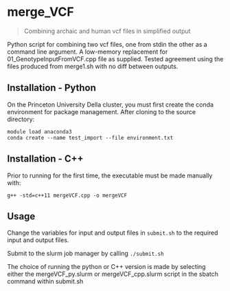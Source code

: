# merge_VCF
> Combining archaic and human vcf files in simplified output

Python script for combining two vcf files, one from stdin the other as a
command line argument.  A low-memory replacement for 01_GenotypeInputFromVCF.cpp
file as supplied.  Tested agreement using the files produced from merge1.sh with
no diff between outputs.

## Installation - Python
On the Princeton University Della cluster, you must first create the conda
environment for package management.  After cloning to the source directory:

```
module load anaconda3
conda create --name test_import --file environment.txt
```

## Installation - C++
Prior to running for the first time, the executable must be made manually with:

```
g++ -std=c++11 mergeVCF.cpp -o mergeVCF
```

## Usage
Change the variables for input and output files 
in `submit.sh` to the required input and output files.

Submit to the slurm job manager by calling `./submit.sh`

The choice of running the python or C++ version is made by 
selecting either the mergeVCF_py.slurm or mergeVCF_cpp.slurm script
in the sbatch command within submit.sh
